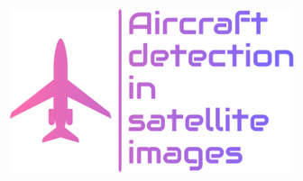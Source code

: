 <div align="center">
  <img src="doc/aircraft-detection-in-satellite-images-high-resolution-logo-transparent.png">
</div>


